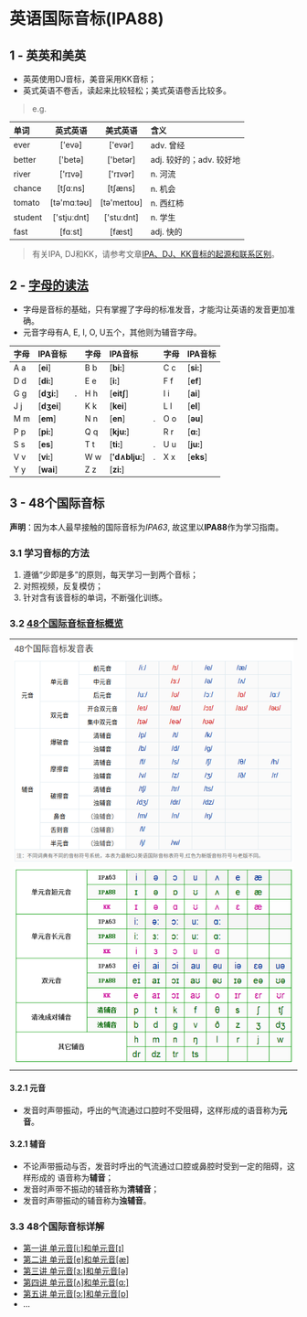 # 英语国际音标(IPA88)

## 1 - 英英和美英

* 英英使用DJ音标，美音采用KK音标；
* 英式英语不卷舌，读起来比较轻松；美式英语卷舌比较多。

> e.g.

|单词|英式英语|美式英语|含义|
|:---|:------:|:------:|:---|
|ever   |['evə]      |['evər]     |adv. 曾经|
|better |['betə]     |['betər]    |adj. 较好的；adv. 较好地|
|river  |['rɪvə]     |['rɪvər]    |n. 河流|
|chance |[tʃɑːns]    |[tʃæns]     |n. 机会|
|tomato |[tə'mɑːtəʊ] |[tə'meɪtoʊ] |n. 西红柿|
|student|['stjuːdnt] |['stuːdnt]  |n. 学生|
|fast   |[fɑːst] 　  |[fæst]      |adj. 快的|

> 有关IPA, DJ和KK，请参考文章[IPA、DJ、KK音标的起源和联系区别][101]。

[101]: http://blog.sina.com.cn/s/blog_a3f822610101ikhl.html

## 2 - [字母的读法](//www.bilibili.com/video/av20864932?p=1)

* 字母是音标的基础，只有掌握了字母的标准发音，才能沟让英语的发音更加准确。
* 元音字母有A, E, I, O, U五个，其他则为辅音字母。

|字母 |IPA音标       |   |字母 |IPA音标       |   |字母 |IPA音标       |
|:----|:-------------|---|:----|:-------------|---|:----|:-------------|
| A a |[**ei**]      |   | B b |[**bi:**]     |   | C c |[**si:**]     |
| D d |[**di:**]     |   | E e |[**i:**]      |   | F f |[**ef**]      |
| G g |[**dʒi:**]    |.  | H h |[**eit∫**]    |   | I i |[**ai**]      |
| J j |[**dʒei**]    |   | K k |[**kei**]     |   | L l |[**el**]      |
| M m |[**em**]      |   | N n |[**en**]      |.  | O o |[**əu**]      |
| P p |[**pi:**]     |   | Q q |[**kju:**]    |   | R r |[**ɑ:**]      |
| S s |[**es**]      |   | T t |[**ti:**]     |.  | U u |[**ju:**]     |
| V v |[**vi:**]     |   | W w |[**′d∧blju:**]|.  | X x |[**eks**]     |
| Y y |[**wai**]     |   | Z z |[**zi:**]     |   |     |              |

## 3 - 48个国际音标

**声明**：因为本人最早接触的国际音标为*IPA63*, 故这里以**IPA88**作为学习指南。

### 3.1 学习音标的方法
1. 遵循“少即是多”的原则，每天学习一到两个音标；
1. 对照视频，反复模仿；
1. 针对含有该音标的单词，不断强化训练。

### 3.2 [48个国际音标音标概览](https://en-yinbiao.xiao84.com/yinbiaofayin/)
||
|:----------------------:|
|![01](images/foo01.png)|
|![02](images/foo02.png)|
||

#### 3.2.1 元音
* 发音时声带振动，呼出的气流通过口腔时不受阻碍，这样形成的语音称为**元音**。 

#### 3.2.1 辅音 
* 不论声带振动与否，发音时呼出的气流通过口腔或鼻腔时受到一定的阻碍，这样形成的
  语音称为**辅音**；
* 发音时声带不振动的辅音称为**清辅音**；
* 发音时声带振动的辅音称为**浊辅音**。


### 3.3 48个国际音标详解

* [第一讲  单元音\[i:\]和单元音\[ɪ\]](01.md)
* [第二讲  单元音\[e\]和单元音\[æ\]](02.md)
* [第三讲  单元音\[ɜ:\]和单元音\[ə\]](03.md)
* [第四讲  单元音\[ʌ\]和单元音\[ɑ:\]](04.md)
* [第五讲  单元音\[ɔ:\]和单元音\[ɒ\]](05.md)
* ...
